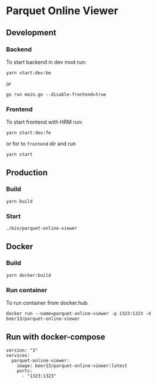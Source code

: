 # Parquet Online Viewer

## Development

### Backend
To start backend in dev mod run:
```shell
yarn start:dev:be
```
or
```shell
go run main.go --disable-frontend=true
```

### Frontend
To start frontend with HRM run:
```shell
yarn start:dev:fe
```
or for to `frontend` dir and run
```shell
yarn start
```

## Production

### Build
```shell
yarn build
```

### Start
```shell
./bin/parquet-online-viewer
```

## Docker

### Build
```shell
yarn docker:build
```

### Run container

To run container from docker.hub

```shell
docker run --name=parquet-online-viewer -p 1323:1323 -d beer13/parquet-online-viewer
```

## Run with docker-compose

```shell
version: "3"
services:
  parquet-online-viewer:
    image: beer13/parquet-online-viewer:latest
    ports:
      - "1323:1323"
```